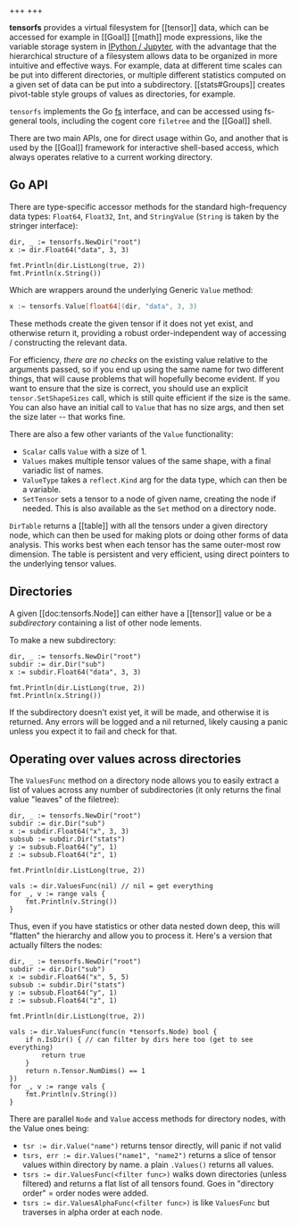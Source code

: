 +++
+++

**tensorfs** provides a virtual filesystem for [[tensor]] data, which can be accessed for example in [[Goal]] [[math]] mode expressions, like the variable storage system in [IPython / Jupyter](https://ipython.readthedocs.io/en/stable/interactive/tutorial.html), with the advantage that the hierarchical structure of a filesystem allows data to be organized in more intuitive and effective ways. For example, data at different time scales can be put into different directories, or multiple different statistics computed on a given set of data can be put into a subdirectory. [[stats#Groups]] creates pivot-table style groups of values as directories, for example.

`tensorfs` implements the Go [fs](https://pkg.go.dev/io/fs) interface, and can be accessed using fs-general tools, including the cogent core `filetree` and the [[Goal]] shell. 

There are two main APIs, one for direct usage within Go, and another that is used by the [[Goal]] framework for interactive shell-based access, which always operates relative to a current working directory.

## Go API

There are type-specific accessor methods for the standard high-frequency data types: `Float64`, `Float32`, `Int`, and `StringValue` (`String` is taken by the stringer interface):

```Goal
dir, _ := tensorfs.NewDir("root")
x := dir.Float64("data", 3, 3)

fmt.Println(dir.ListLong(true, 2))
fmt.Println(x.String())
```

Which are wrappers around the underlying Generic `Value` method:

```go
x := tensorfs.Value[float64](dir, "data", 3, 3)
```

These methods create the given tensor if it does not yet exist, and otherwise return it, providing a robust order-independent way of accessing / constructing the relevant data.

For efficiency, _there are no checks_ on the existing value relative to the arguments passed, so if you end up using the same name for two different things, that will cause problems that will hopefully become evident. If you want to ensure that the size is correct, you should use an explicit `tensor.SetShapeSizes` call, which is still quite efficient if the size is the same. You can also have an initial call to `Value` that has no size args, and then set the size later -- that works fine.

There are also a few other variants of the `Value` functionality:
* `Scalar` calls `Value` with a size of 1.
* `Values` makes multiple tensor values of the same shape, with a final variadic list of names.
* `ValueType` takes a `reflect.Kind` arg for the data type, which can then be a variable.
* `SetTensor` sets a tensor to a node of given name, creating the node if needed. This is also available as the `Set` method on a directory node.

`DirTable` returns a [[table]] with all the tensors under a given directory node, which can then be used for making plots or doing other forms of data analysis. This works best when each tensor has the same outer-most row dimension. The table is persistent and very efficient, using direct pointers to the underlying tensor values.

## Directories

A given [[doc:tensorfs.Node]] can either have a [[tensor]] value or be a _subdirectory_ containing a list of other node lements.

To make a new subdirectory:

```Goal
dir, _ := tensorfs.NewDir("root")
subdir := dir.Dir("sub")
x := subdir.Float64("data", 3, 3)

fmt.Println(dir.ListLong(true, 2))
fmt.Println(x.String())
```

If the subdirectory doesn't exist yet, it will be made, and otherwise it is returned. Any errors will be logged and a nil returned, likely causing a panic unless you expect it to fail and check for that.

## Operating over values across directories

The `ValuesFunc` method on a directory node allows you to easily extract a list of values across any number of subdirectories (it only returns the final value "leaves" of the filetree):

```Goal
dir, _ := tensorfs.NewDir("root")
subdir := dir.Dir("sub")
x := subdir.Float64("x", 3, 3)
subsub := subdir.Dir("stats")
y := subsub.Float64("y", 1)
z := subsub.Float64("z", 1)

fmt.Println(dir.ListLong(true, 2))

vals := dir.ValuesFunc(nil) // nil = get everything
for _, v := range vals {
	fmt.Println(v.String())
}
```

Thus, even if you have statistics or other data nested down deep, this will "flatten" the hierarchy and allow you to process it. Here's a version that actually filters the nodes:

```Goal
dir, _ := tensorfs.NewDir("root")
subdir := dir.Dir("sub")
x := subdir.Float64("x", 5, 5)
subsub := subdir.Dir("stats")
y := subsub.Float64("y", 1)
z := subsub.Float64("z", 1)

fmt.Println(dir.ListLong(true, 2))

vals := dir.ValuesFunc(func(n *tensorfs.Node) bool {
    if n.IsDir() { // can filter by dirs here too (get to see everything)
        return true
    }
    return n.Tensor.NumDims() == 1
})
for _, v := range vals {
	fmt.Println(v.String())
}
```

There are parallel `Node` and `Value` access methods for directory nodes, with the Value ones being:

* `tsr := dir.Value("name")` returns tensor directly, will panic if not valid
* `tsrs, err := dir.Values("name1", "name2")` returns a slice of tensor values within directory by name. a plain `.Values()` returns all values.
* `tsrs := dir.ValuesFunc(<filter func>)` walks down directories (unless filtered) and returns a flat list of all tensors found. Goes in "directory order" = order nodes were added.
* `tsrs := dir.ValuesAlphaFunc(<filter func>)` is like `ValuesFunc` but traverses in alpha order at each node.


